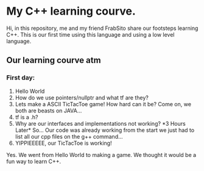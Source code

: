 <H1>
  My C++ learning courve.
</H1>

Hi, in this repository, me and my friend FrabSito share our footsteps learning C++. This is our first time using this language and using a low level language.

<h2>Our learning courve atm</h2>
<h3>First day:</h3>
<ol>
  <li>Hello World</li>
  <li>How do we use pointers/nullptr and what tf are they?</li>
  <li>Lets make a ASCII TicTacToe game! How hard can it be? Come on, we both are beasts on JAVA...</li>
  <li>tf is a .h?</li>
  <li>Why are our interfaces and implementations not working? *3 Hours Later* So... Our code was already working from the start we just had to list all our cpp files on the g++ command...</li>
  <li>YIPPIEEEEE, our TicTacToe is working!</li>
</ol>

Yes. We went from Hello World to making a game. We thought it would be a fun way to learn C++.
